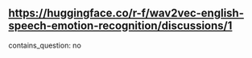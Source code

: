 ## https://huggingface.co/r-f/wav2vec-english-speech-emotion-recognition/discussions/1

contains_question: no